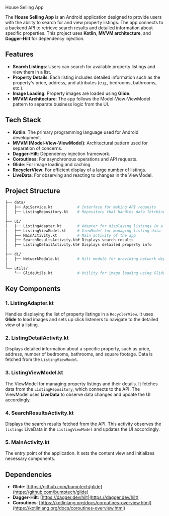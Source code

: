 House Selling App

The **House Selling App** is an Android application designed to provide users with the ability to search for and view property listings. The app connects to a backend API to retrieve search results and detailed information about specific properties. This project uses **Kotlin**, **MVVM architecture**, and **Dagger-Hilt** for dependency injection.

## Features

- **Search Listings**: Users can search for available property listings and view them in a list.
- **Property Details**: Each listing includes detailed information such as the property's price, address, and attributes (e.g., bedrooms, bathrooms, etc.).
- **Image Loading**: Property images are loaded using **Glide**.
- **MVVM Architecture**: The app follows the Model-View-ViewModel pattern to separate business logic from the UI.

## Tech Stack

- **Kotlin**: The primary programming language used for Android development.
- **MVVM (Model-View-ViewModel)**: Architectural pattern used for separation of concerns.
- **Dagger-Hilt**: Dependency injection framework.
- **Coroutines**: For asynchronous operations and API requests.
- **Glide**: For image loading and caching.
- **RecyclerView**: For efficient display of a large number of listings.
- **LiveData**: For observing and reacting to changes in the ViewModel.

## Project Structure

```bash
├── data/
│   ├── ApiService.kt           # Interface for making API requests
│   ├── ListingRepository.kt    # Repository that handles data fetching
│
├── ui/
│   ├── ListingAdapter.kt       # Adapter for displaying listings in a RecyclerView
│   ├── ListingViewModel.kt     # ViewModel for managing listing data
│   ├── MainActivity.kt         # Main activity of the app
│   ├── SearchResultsActivity.kt# Displays search results
│   ├── ListingDetailActivity.kt# Displays detailed property info
│
├── di/
│   ├── NetworkModule.kt        # Hilt module for providing network dependencies
│
└── utils/
    └── GlideUtils.kt           # Utility for image loading using Glide
```

## Key Components

### 1. **ListingAdapter.kt**

Handles displaying the list of property listings in a `RecyclerView`. It uses **Glide** to load images and sets up click listeners to navigate to the detailed view of a listing.

### 2. **ListingDetailActivity.kt**

Displays detailed information about a specific property, such as price, address, number of bedrooms, bathrooms, and square footage. Data is fetched from the `ListingViewModel`.

### 3. **ListingViewModel.kt**

The ViewModel for managing property listings and their details. It fetches data from the `ListingRepository`, which connects to the API. The ViewModel uses **LiveData** to observe data changes and update the UI accordingly.

### 4. **SearchResultsActivity.kt**

Displays the search results fetched from the API. This activity observes the `listings` LiveData in the `ListingViewModel` and updates the UI accordingly.

### 5. **MainActivity.kt**

The entry point of the application. It sets the content view and initializes necessary components.

## Dependencies

- **Glide**: [https://github.com/bumptech/glide](https://github.com/bumptech/glide)
- **Dagger-Hilt**: [https://dagger.dev/hilt](https://dagger.dev/hilt)
- **Coroutines**: [https://kotlinlang.org/docs/coroutines-overview.html](https://kotlinlang.org/docs/coroutines-overview.html)

